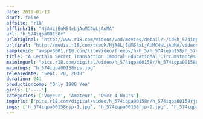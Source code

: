 ```yaml
---
date: 2019-01-13
draft: false
affsite: "r18"
afflinkr18: "NjA4LjEuMS4xLjAuMC4wLjAuMA"
url: "h_574iqpa00158r"
urloriginal: "http://www.r18.com/videos/vod/movies/detail/-/id=h_574iqpa00158r"
urlfinal: "http://media.r18.com/track/NjA4LjEuMS4xLjAuMC4wLjAuMA/videos/vod/movies/detail/-/id=h_574iqpa00158r"
samplevid: "awspv3001.r18.com/litevideo/freepv/h/h_5/h_574iqpa158/h_574iqpa158_dmb_w.mp4"
title: "A Certain Secret Transaction Immoral Educational Circumstances Occurring Everywhere"
mainimgurl: "pics.r18.com/digital/video/h_574iqpa00158r/h_574iqpa00158rps.jpg"
mainimgs: "h_574iqpa00158rps.jpg"
releasedate: "Sept. 20, 2018"
duration: 241
productioncomp: "Only 1980 Yen"
girls: ['----']
categories: ['Voyeur', 'Amateur', 'Over 4 Hours']
imgurls: ['pics.r18.com/digital/video/h_574iqpa00158r/h_574iqpa00158rjp-1.jpg', 'pics.r18.com/digital/video/h_574iqpa00158r/h_574iqpa00158rjp-2.jpg', 'pics.r18.com/digital/video/h_574iqpa00158r/h_574iqpa00158rjp-3.jpg', 'pics.r18.com/digital/video/h_574iqpa00158r/h_574iqpa00158rjp-4.jpg', 'pics.r18.com/digital/video/h_574iqpa00158r/h_574iqpa00158rjp-5.jpg', 'pics.r18.com/digital/video/h_574iqpa00158r/h_574iqpa00158rjp-6.jpg', 'pics.r18.com/digital/video/h_574iqpa00158r/h_574iqpa00158rjp-7.jpg', 'pics.r18.com/digital/video/h_574iqpa00158r/h_574iqpa00158rjp-8.jpg', 'pics.r18.com/digital/video/h_574iqpa00158r/h_574iqpa00158rjp-9.jpg', 'pics.r18.com/digital/video/h_574iqpa00158r/h_574iqpa00158rjp-10.jpg', 'pics.r18.com/digital/video/h_574iqpa00158r/h_574iqpa00158rjp-11.jpg', 'pics.r18.com/digital/video/h_574iqpa00158r/h_574iqpa00158rjp-12.jpg', 'pics.r18.com/digital/video/h_574iqpa00158r/h_574iqpa00158rjp-13.jpg', 'pics.r18.com/digital/video/h_574iqpa00158r/h_574iqpa00158rjp-14.jpg', 'pics.r18.com/digital/video/h_574iqpa00158r/h_574iqpa00158rjp-15.jpg', 'pics.r18.com/digital/video/h_574iqpa00158r/h_574iqpa00158rjp-16.jpg', 'pics.r18.com/digital/video/h_574iqpa00158r/h_574iqpa00158rjp-17.jpg', 'pics.r18.com/digital/video/h_574iqpa00158r/h_574iqpa00158rjp-18.jpg', 'pics.r18.com/digital/video/h_574iqpa00158r/h_574iqpa00158rjp-19.jpg', 'pics.r18.com/digital/video/h_574iqpa00158r/h_574iqpa00158rjp-20.jpg']
imgs: ['h_574iqpa00158rjp-1.jpg', 'h_574iqpa00158rjp-2.jpg', 'h_574iqpa00158rjp-3.jpg', 'h_574iqpa00158rjp-4.jpg', 'h_574iqpa00158rjp-5.jpg', 'h_574iqpa00158rjp-6.jpg', 'h_574iqpa00158rjp-7.jpg', 'h_574iqpa00158rjp-8.jpg', 'h_574iqpa00158rjp-9.jpg', 'h_574iqpa00158rjp-10.jpg', 'h_574iqpa00158rjp-11.jpg', 'h_574iqpa00158rjp-12.jpg', 'h_574iqpa00158rjp-13.jpg', 'h_574iqpa00158rjp-14.jpg', 'h_574iqpa00158rjp-15.jpg', 'h_574iqpa00158rjp-16.jpg', 'h_574iqpa00158rjp-17.jpg', 'h_574iqpa00158rjp-18.jpg', 'h_574iqpa00158rjp-19.jpg', 'h_574iqpa00158rjp-20.jpg']
---
```

